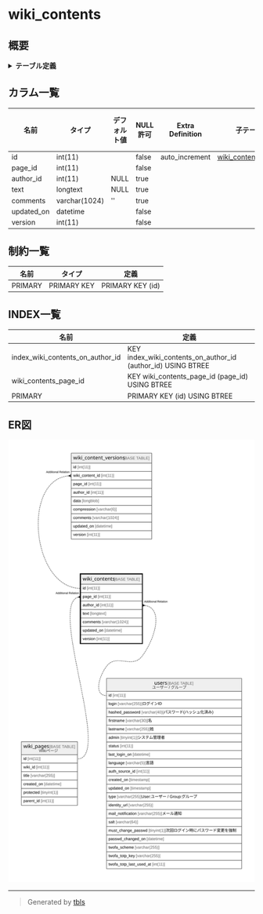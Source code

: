 # wiki_contents

## 概要

<details>
<summary><strong>テーブル定義</strong></summary>

```sql
CREATE TABLE `wiki_contents` (
  `id` int(11) NOT NULL AUTO_INCREMENT,
  `page_id` int(11) NOT NULL,
  `author_id` int(11) DEFAULT NULL,
  `text` longtext DEFAULT NULL,
  `comments` varchar(1024) DEFAULT '',
  `updated_on` datetime NOT NULL,
  `version` int(11) NOT NULL,
  PRIMARY KEY (`id`),
  KEY `wiki_contents_page_id` (`page_id`),
  KEY `index_wiki_contents_on_author_id` (`author_id`)
) ENGINE=InnoDB DEFAULT CHARSET=utf8mb4
```

</details>

## カラム一覧

| 名前         | タイプ           | デフォルト値       | NULL許可   | Extra Definition | 子テーブル                                             | 親テーブル                       | コメント     |
| ---------- | ------------- | ------------ | -------- | ---------------- | ------------------------------------------------- | --------------------------- | -------- |
| id         | int(11)       |              | false    | auto_increment   | [wiki_content_versions](wiki_content_versions.md) |                             |          |
| page_id    | int(11)       |              | false    |                  |                                                   | [wiki_pages](wiki_pages.md) |          |
| author_id  | int(11)       | NULL         | true     |                  |                                                   | [users](users.md)           |          |
| text       | longtext      | NULL         | true     |                  |                                                   |                             |          |
| comments   | varchar(1024) | ''           | true     |                  |                                                   |                             |          |
| updated_on | datetime      |              | false    |                  |                                                   |                             |          |
| version    | int(11)       |              | false    |                  |                                                   |                             |          |

## 制約一覧

| 名前      | タイプ         | 定義               |
| ------- | ----------- | ---------------- |
| PRIMARY | PRIMARY KEY | PRIMARY KEY (id) |

## INDEX一覧

| 名前                               | 定義                                                           |
| -------------------------------- | ------------------------------------------------------------ |
| index_wiki_contents_on_author_id | KEY index_wiki_contents_on_author_id (author_id) USING BTREE |
| wiki_contents_page_id            | KEY wiki_contents_page_id (page_id) USING BTREE              |
| PRIMARY                          | PRIMARY KEY (id) USING BTREE                                 |

## ER図

![er](wiki_contents.svg)

---

> Generated by [tbls](https://github.com/k1LoW/tbls)
